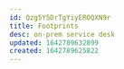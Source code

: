 ```yaml
---
id: Qzg5Y5DrTgYiyEROQXN9r
title: Footprints
desc: on-prem service desk
updated: 1642789632899
created: 1642789625822
---
```




